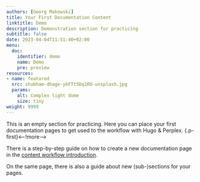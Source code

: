 ```yaml
---
authors: [Georg Makowski]
title: Your First Documentation Content
linktitle: Demo
description: Demonstration section for practicing 
subtitle: false
date: 2023-04-04T11:51:40+02:00 
menu:
  doc:
    identifier: demo
    name: Demo
    pre: preview
resources:
- name: featured
  src: shubham-dhage-ykFTt5Dq1RU-unsplash.jpg
  params: 
    alt: Complex light dome
    size: tiny
weight: 9999
---
```


This is an empty section for practicing. Here you can place your first documentation pages to get used to the workflow with Hugo & Perplex.
{.p-first}<--!more-->

There is a step-by-step guide on how to create a new documentation page in the [content workflow introduction](/doc/intro/workflow/content).

On the same page, there is also a guide about new (sub-)sections for your pages.
